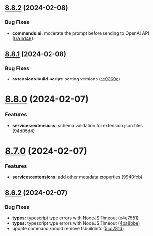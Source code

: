 ## [8.8.2](https://github.com/onesoft-sudo/sudobot/compare/v8.8.1...v8.8.2) (2024-02-08)


### Bug Fixes

* **commands:ai:** moderate the prompt before sending to OpenAI API ([07d5149](https://github.com/onesoft-sudo/sudobot/commit/07d5149fb790039f371eef1251fef4239de8f668))



## [8.8.1](https://github.com/onesoft-sudo/sudobot/compare/v8.8.0...v8.8.1) (2024-02-08)


### Bug Fixes

* **extensions:build-script:** sorting versions ([ee9360c](https://github.com/onesoft-sudo/sudobot/commit/ee9360cdbc1d014c8b442248965f2e15b265d7a1))



# [8.8.0](https://github.com/onesoft-sudo/sudobot/compare/v8.7.0...v8.8.0) (2024-02-07)


### Features

* **services:extensions:** schema validation for extension.json files ([94d05d4](https://github.com/onesoft-sudo/sudobot/commit/94d05d4db7c0d223680a47c8bb3dfc7f82350a12))



# [8.7.0](https://github.com/onesoft-sudo/sudobot/compare/v8.6.2...v8.7.0) (2024-02-07)


### Features

* **services:extensions:** add other metadata properties ([9940fcb](https://github.com/onesoft-sudo/sudobot/commit/9940fcb4ec77c456373b09b466398c4c013ef4c4))



## [8.6.2](https://github.com/onesoft-sudo/sudobot/compare/v8.6.1...v8.6.2) (2024-02-07)


### Bug Fixes

* **types:** typescript type errors with NodeJS.Timeout ([e4e7551](https://github.com/onesoft-sudo/sudobot/commit/e4e75512667c985eb32a665e9ec852632c074651))
* **types:** typescript type errors with NodeJS.Timeout ([4ba8bbe](https://github.com/onesoft-sudo/sudobot/commit/4ba8bbe07f2e1c25595a6a3e291915de71c82ea3))
* update command should remove tsbuildinfo ([5cc281d](https://github.com/onesoft-sudo/sudobot/commit/5cc281dec6338ed52e0e7a097658187c5eff8a6f))



